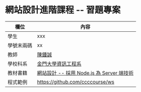 # 網站設計進階課程 -- 習題專案

欄位 | 內容
-----|--------
學生 |  xxx
學號末兩碼 | xx
教師 | [陳鍾誠](https://gitlab.com/ccckmit/course/wikis/home)
學校科系 | [金門大學資訊工程系](https://www.nqu.edu.tw/educsie/index.php)
教材書籍 | [網站設計 -- 採用 Node.js 為 Server 端技術](https://gitlab.com/ccckmit/course/wikis/%E9%99%B3%E9%8D%BE%E8%AA%A0/%E8%AA%B2%E7%A8%8B/%E7%B6%B2%E7%AB%99%E8%A8%AD%E8%A8%88)
程式範例 | https://github.com/ccccourse/ws
